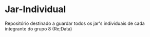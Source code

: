 # Jar-Individual
Repositório destinado a guardar todos os jar's individuais de cada integrante do grupo 8 (Re;Data)
